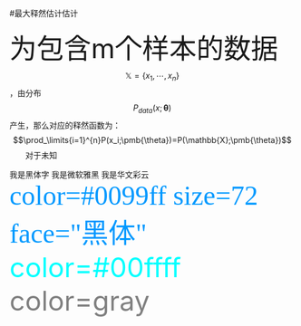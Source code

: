 #最大释然估计估计

<font size=10>为包含m个样本的数据</font>$$\mathbb{X}=\{x_1,\cdots,x_n\}$$，由分布$$P_{data}(x;\pmb{\theta})$$产生，那么对应的释然函数为：
$$\prod_\limits{i=1}^{n}P(x_i;\pmb{\theta})=P(\mathbb{X};\pmb{\theta})$$
&emsp;&emsp;对于未知


<font face="黑体">我是黑体字</font>
<font face="微软雅黑">我是微软雅黑</font>
<font face="STCAIYUN">我是华文彩云</font>
<font color=#0099ff size=7 face="黑体">color=#0099ff size=72 face="黑体"</font>
<font color=#00ffff size=72>color=#00ffff</font>
<font color=gray size=72>color=gray</font>